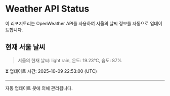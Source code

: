 
# Weather API Status

이 리포지토리는 OpenWeather API를 사용하여 서울의 날씨 정보를 자동으로 업데이트합니다.

## 현재 서울 날씨
> 서울의 현재 날씨: light rain, 온도: 19.23°C, 습도: 87%

⏳ 업데이트 시간: 2025-10-09 22:53:00 (UTC)

---
자동 업데이트 봇에 의해 관리됩니다.
